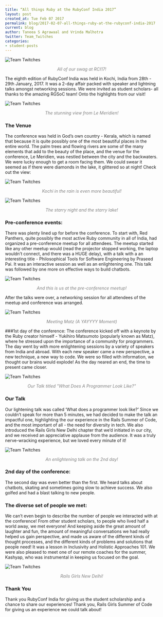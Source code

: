 ```yaml
---
title: “All things Ruby at the RubyConf India 2017”
layout: post
created_at: Tue Feb 07 2017
permalink: blog/2017-02-07-all-things-ruby-at-the-rubyconf-india-2017
current: blog
author: Taneea S Agrawaal and Vrinda Malhotra
twitter: Team_Twitches
categories:
- student-posts
---
```




![Team Twitches](/img/blog/2017/twitches-swag-kochi.jpg)<font color="grey"><center><i>All of our swag at RCI17! </i></center></font>


The eighth edition of RubyConf India was held in Kochi, India from 28th - 29th January, 2017. It was a 2-day affair packed with speaker and lightning talks amongst networking sessions. We were invited as student scholars- all thanks to the amazing RGSoC team! Onto the highlights from our visit!

![Team Twitches](/img/blog/2017/twitches-the-view.jpg)<font color="grey"><center><i> The stunning view from Le Meridien! </i></center></font>

### The Venue
The conference was held in God’s own country - Kerala, which is named that because it is quite possibly one of the most beautiful places in the entire world. The palm trees and flowing rivers are some of the many elements that add to the beauty of the place, and the venue for the conference, Le Meridien, was nestled between the city and the backwaters. We were lucky enough to get a room facing them. We could swear it seemed as if there were diamonds in the lake, it glittered so at night! Check out the view:


![Team Twitches](/img/blog/2017/twitches-rain.jpg)<font color="grey"><center><i> Kochi in the rain is even more beautiful! </i></center></font>


![Team Twitches](/img/blog/2017/twitches-night-view.jpg)<font color="grey"><center><i> The starry night and the starry lake!</i></center></font>

### Pre-conference events:
There was plenty lined up for before the conference. To start with, Red Panthers, quite possibly the most active Ruby community in all of India, had organized a pre-conference meetup for all attendees.
The meetup started like any other meetup would (read the projector stopped working, the laptop wouldn’t connect, and there was a HUGE delay), with a talk with a an interesting title - Philosophical Tools for Software Engineering by Praseed Pai. It was an interactive session as well as an enlightening one. This talk was followed by one more on effective ways to build chatbots.

![Team Twitches](/img/blog/2017/twitches-photo.jpg)<font color="grey"><center><i> And this is us at the pre-conference meetup!</i></center></font>

After the talks were over, a networking session for all attendees of the meetup and conference was arranged.


![Team Twitches](/img/blog/2017/twitches-matz.jpg)<font color="grey"><center><i> Meeting Matz (A YAYYYY Moment)</i></center></font>


###1st day of the conference:
The conference kicked off with a keynote by the Ruby creator himself - Yukihiro Matsumoto (popularly known as Matz), where he stressed upon the importance of a community for programmers. The day went by with more enlightening sessions by a variety of speakers from India and abroad. With each new speaker came a new perspective, a new technique, a new way to code. We were so filled with information, we thought our brains would explode!
As the day neared an end, the time to present came closer.
 

![Team Twitches](/img/blog/2017/twitches-talk.jpg)<font color="grey"><center><i> Our Talk titled "What Does A Programmer Look Like?"</i></center></font>

### Our Talk
Our lightening talk was called ‘What does a programmer look like?’ Since we couldn’t speak for more than 5 minutes, we had decided to make the talk an impactful one, highlighting the our experience in the Rails Summer of Code, and the most important of all - the need for diversity in tech.
We also introduced the Rails Girls New Delhi chapter that we’d initiated in our city, and we received an appreciative applause from the audience. It was a truly nerve-wracking experience, but we loved every minute of it!

![Team Twitches](/img/blog/2017/twitches-normalization.jpg)<font color="grey"><center><i> An enlightening talk on the 2nd day!</i></center></font>


### 2nd day of the conference:
The second day was even better than the first. We heard talks about chatbots, skating and sometimes going slow to achieve success. We also golfed and had a blast talking to new people.

### The diverse set of people we met:
We can’t even begin to describe the number of people we interacted with at the conference! From other student scholars, to people who lived half a world away, we met everyone! And keeping aside the great amount of laughter and fun, the amount of meaningful conversations we had really helped us gain perspective, and made us aware of the different kinds of thought processes, and the different kinds of problems and solutions that people need!
It was a lesson in Inclusivity and Holistic Approaches 101. We were also pleased to meet one of our remote coaches for the summer, Kashyap, who was instrumental in keeping us focused on the goal. 

![Team Twitches](/img/blog/2017/twitches-rgnd.png)<font color="grey"><center><i> Rails Girls New Delhi!</i></center></font>

### Thank You
Thank you RubyConf India for giving us the student scholarship and a chance to share our experiences! Thank you, Rails Girls Summer of Code for giving us an experience we could talk about!
